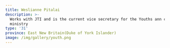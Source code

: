 ```yaml
---
title: Weslianne Pitalai
description: >-
  Works with JTI and is the current vice secretary for the Youths ann children
  ministry
type: '31'
province: East New Britain(Duke of York Islander)
image: /img/gallery/youth.png
---
```


